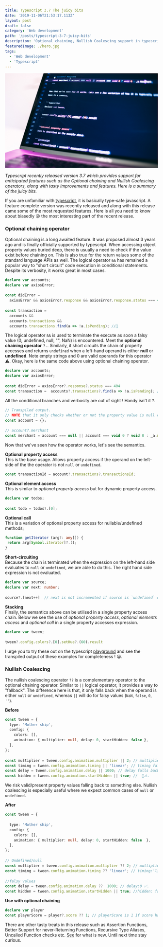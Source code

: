 ```yaml
---
title: Typescript 3.7 The juicy bits
date: '2019-11-06T21:53:17.113Z'
layout: post
draft: false
category: 'Web development'
path: '/posts/typescript-3-7-juicy-bits'
description: 'Optional chaining, Nullish Coalescing support in typescript 3.7'
featuredImage: ./hero.jpg
tags:
  - 'Web development'
  - 'Typescript'
---
```


![Typescript playground](./hero.jpg)

_Typescript recently released version 3.7 which provides support for anticipated features such as the
Optional chaining and Nullish Coalescing operators, along with tasty improvements and features.
Here is a summary of the juicy bits._

If you are unfamiliar with [typescript](https://github.com/microsoft/TypeScript), it is basically type-safe javascript.
A feature complete version was recently released and along with this release came some of the most requested features.
Here is all you need to know about biasedly 😛 the most interesting part of the recent release.

### Optional chaining operator

Optional chaining is a long awaited feature. It was proposed almost 3 years ago and is finally officially supported by typescript.
When accessing object property values buried deep, there is usually a need to check if the value exist before chaining on.
This is also true for the return values some of the standard language APIs as well. The logical operator `&&` has remained a popular way to "short circuit"
code execution in conditional statements. Despite its verbosity, it works great in most cases.

```typescript
declare var accounts;
declare var axiosError;

const didError =
  axiosError && axiosError.response && axiosError.response.status === 404;

const transaction =
  accounts &&
  accounts.transactions &&
  accounts.transactions.find(a => !a.isPending); //😬
```

The logical operator `&&` is used to terminate the execute as soon a falsy value (0, undefined, null, "", NaN) is encountered.
Meet the **optional chaining operator** `?.`. Similarly, it short circuits the chain of property accesses and returns `undefined` when a left-hand operand is either
**null** or **undefined**. Note empty strings and 0 are valid operands for this operator ⚠️.
Okay, here is the same code above using optional chaining operator.

```typescript
declare var accounts;
declare var axiosError;

const didError = axiosError?.response?.status === 404
const transaction =  accounts?.transactions?.find(a => !a.isPending); // Hello there gorgeous 😄.
```

All the conditional branches and verbosity are out of sight ! Handy isn't it ?.

```javascript
// Transpiled output.
// NOTE that it only checks whether or not the property value is null or undefined (void 0)
const account = {};

// account?.merchant
const merchant = account === null || account === void 0 ? void 0 : _a.merchant;
```

Now that we've seen how the operator works, let's see the semantics.

**Optional property access**<br />
This is the base usage. Allows property access if the operand on the left-side of the the operator is not `null` or `undefined`.

```javascript
const transactionId = account?.transactions?.transactionsId;
```

**Optional element access** <br />
This is similar to _optional property access_ but for dynamic property access.

```typescript
declare var todos;

const todo = todos?.[0];
```

**Optional call** <br />
This is a variation of optional property access for nullable/undefined methods;

```typescript
function getIterator (arg?: any[]) {
 return arg[Symbol.iterator]?.();
}
```

**Short-circuiting** <br />
Because the chain is terminated when the expression on the left-hand side evaluates to `null` or `undefined`, we are able to do this.
The right hand side expression is not evaluated.

```typescript
declare var source;
declare var next: number;

source?.[next++]  // next is not incremented if source is `undefined` or `null`
```

**Stacking** <br />
Finally, the semantics above can be utilised in a single property access chain. Below we see the use of
_optional property access_, _optional elements access_ and _optional call_ in a single property accesses expression.

```typescript
declare var tween;

tween?.config.colors?.[0].setHue?.(60).result
```

I urge you to try these out on the typescript [playground](./https://www.typescriptlang.org/play/index.html)
and see the transpiled output of these examples for completeness ! 😀.

### Nullish Coalescing

The nullish coalescing operator `??` is a complementary operator to the optional chaining operator.
Similar to `||` logical operator, It provides a way to "fallback". The difference here is that,
it only falls back when the operand is either `null` or `undefined`, whereas `||` will do for falsy values (`NaN`, `false`, `0`, `''`).

**Before**

```typescript
const tween = {
  type: 'Mother ship',
  config: {
    colors: [],
    animation: { multiplier: null, delay: 0, startHidden: false },
  },
};

const multiplier = tween.config.animation.multiplier || 2; // multiplier falls back to 2
const timing = tween.config.animation.timing || 'linear'; // timing falls back to 'linear'
const delay = tween.config.animation.delay || 1000; // delay falls back to 1000 😬⚠️.
const hidden = tween.config.animation.startHidden || true; //  😬⚠️.
```

We risk valid/present property values falling back to something else. Nullish coalescing is especially
useful where we expect common cases of `null` or `undefined`.

**After**

```typescript
const tween = {

  type: 'Mother ship',
  config: {
    colors: [],
    animation: { multiplier: null, delay: 0, startHidden: false  },
  },
};

// Undefined/null
const multiplier = tween.config.animation.multiplier ?? 2; // multiplier:2
const timing = tween.config.animation.timing ?? 'linear'; // timing:'linear'

//falsy values
const delay = tween.config.animation.delay ??  1000; // delay:0 ✅.
const hidden = tween.config.animation.startHidden || true; //hidden: false ✅.
```

**Use with optional chaining**

```typescript
declare var player
const playerScore = player?.score ?? 1; // playerScore is 1 if score has value  null or undefined. 0 is a valid score !.
```

There are other tasty treats in this release such as Assertion Functions, Better Support for never-Returning Functions,
Recursive Type Aliases, Uncalled Function checks etc. [See](https://www.typescriptlang.org/docs/handbook/release-notes/typescript-3-7.html)
for what is new. Until next time stay curious.
